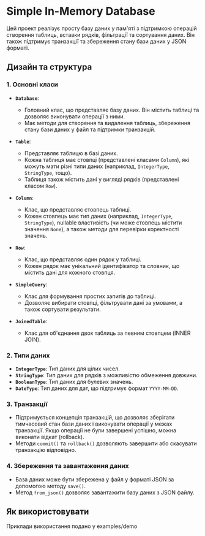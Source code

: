 # Simple In-Memory Database

Цей проект реалізує просту базу даних у пам'яті з підтримкою операцій створення таблиць, вставки рядків, фільтрації та сортування даних. Він також підтримує транзакції та збереження стану бази даних у JSON форматі.

## Дизайн та структура

### 1. **Основні класи**

- **`Database`**:
  - Головний клас, що представляє базу даних. Він містить таблиці та дозволяє виконувати операції з ними.
  - Має методи для створення та видалення таблиць, збереження стану бази даних у файл та підтримки транзакцій.

- **`Table`**:
  - Представляє таблицю в базі даних.
  - Кожна таблиця має стовпці (представлені класами `Column`), які можуть мати різні типи даних (наприклад, `IntegerType`, `StringType`, тощо).
  - Таблиця також містить дані у вигляді рядків (представлені класом `Row`).

- **`Column`**:
  - Клас, що представляє стовпець таблиці.
  - Кожен стовпець має тип даних (наприклад, `IntegerType`, `StringType`), nullable властивість (чи може стовпець містити значення `None`), а також методи для перевірки коректності значень.

- **`Row`**:
  - Клас, що представляє один рядок у таблиці.
  - Кожен рядок має унікальний ідентифікатор та словник, що містить дані для кожного стовпця.

- **`SimpleQuery`**:
  - Клас для формування простих запитів до таблиці.
  - Дозволяє вибирати стовпці, фільтрувати дані за умовами, а також сортувати результати.

- **`JoinedTable`**:
  - Клас для об'єднання двох таблиць за певним стовпцем (INNER JOIN).

### 2. **Типи даних**
  - **`IntegerType`**: Тип даних для цілих чисел.
  - **`StringType`**: Тип даних для рядків з можливістю обмеження довжини.
  - **`BooleanType`**: Тип даних для булевих значень.
  - **`DateType`**: Тип даних для дат, що підтримує формат `YYYY-MM-DD`.

### 3. **Транзакції**
  - Підтримується концепція транзакцій, що дозволяє зберігати тимчасовий стан бази даних і виконувати операції у межах транзакції. Якщо операції не були завершені успішно, можна виконати відкат (rollback).
  - Методи `commit()` та `rollback()` дозволяють завершити або скасувати транзакцію відповідно.

### 4. **Збереження та завантаження даних**
  - База даних може бути збережена у файл у форматі JSON за допомогою методу `save()`.
  - Метод `from_json()` дозволяє завантажити базу даних з JSON файлу.

## Як використовувати

Приклади використання подано у examples/demo
